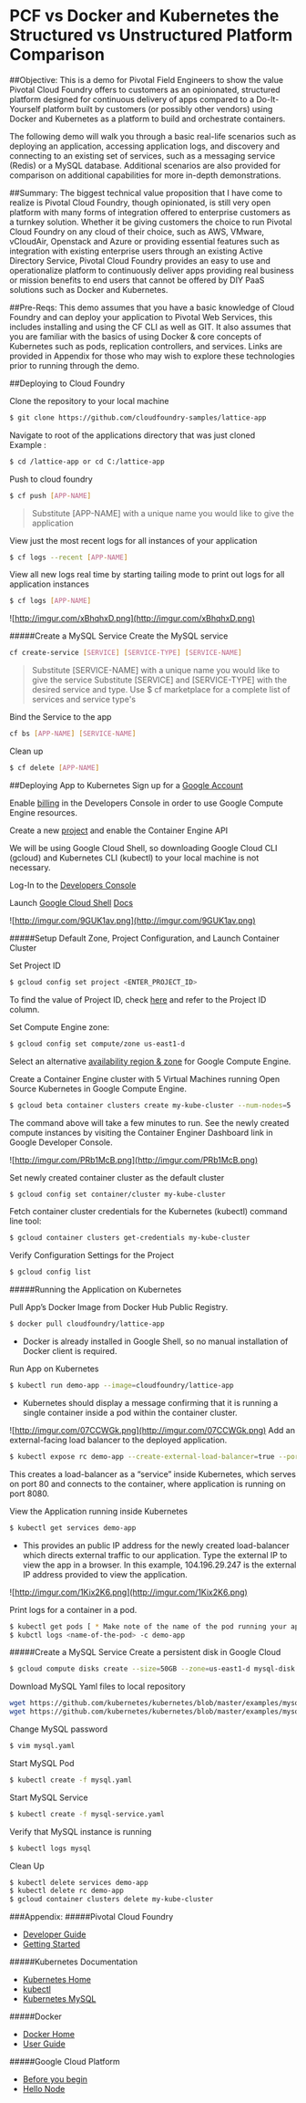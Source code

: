 # PCF vs Docker and Kubernetes the Structured vs Unstructured Platform Comparison

##Objective: 
This is a demo for Pivotal Field Engineers to show the value Pivotal Cloud Foundry offers to customers as an opinionated, structured platform designed for continuous delivery of apps compared to a Do-It-Yourself platform built by customers (or possibly other vendors) using Docker and Kubernetes as a platform to build and orchestrate containers. 

The following demo will walk you through a basic real-life scenarios such as deploying an application, accessing application logs, and discovery and connecting to an existing set of services, such as a messaging service (Redis) or a MySQL database. Additional scenarios are also provided for comparison on additional capabilities for more in-depth demonstrations.

##Summary:
The biggest technical value proposition that I have come to realize is Pivotal Cloud Foundry, though opinionated, is still very open platform with many forms of integration offered to enterprise customers as a turnkey solution. Whether it be giving customers the choice to run Pivotal Cloud Foundry on any cloud of their choice, such as AWS, VMware, vCloudAir, Openstack and Azure or providing essential features such as integration with existing enterprise users through an existing Active Directory Service, Pivotal Cloud Foundry provides an easy to use and operationalize platform to continuously deliver apps providing real business or mission benefits to end users that cannot be offered by DIY PaaS solutions such as Docker and Kubernetes. 

##Pre-Reqs: 
This demo assumes that you have a basic knowledge of Cloud Foundry and can deploy your application to Pivotal Web Services, this includes installing and using the CF CLI as well as GIT. It also assumes that you are familiar with the basics of using Docker & core concepts of Kubernetes such as pods, replication controllers, and services. Links are provided in Appendix for those who may wish to explore these technologies prior to running through the demo. 


##Deploying to Cloud Foundry

Clone the repository to your local machine
```bash
$ git clone https://github.com/cloudfoundry-samples/lattice-app
```
Navigate to root of the applications directory that was just cloned  
Example :
```bash
$ cd /lattice-app or cd C:/lattice-app
```
Push to cloud foundry
```bash
$ cf push [APP-NAME]
```
> Substitute [APP-NAME] with a unique name you would like to give the application

View just the most recent logs for all instances of your application
```bash
$ cf logs --recent [APP-NAME]
```
View all new logs real time by starting tailing mode to print out logs for all application instances
```bash
$ cf logs [APP-NAME]
```
![http://imgur.com/xBhqhxD.png](http://imgur.com/xBhqhxD.png) 


#####Create a MySQL Service
Create the MySQL service
```bash
cf create-service [SERVICE] [SERVICE-TYPE] [SERVICE-NAME]
```
> Substitute [SERVICE-NAME] with a unique name you would like to give the service
> Substitute [SERVICE] and [SERVICE-TYPE] with the desired service and type. Use $ cf marketplace for a complete list of services and service type's

Bind the Service to the app
```bash
cf bs [APP-NAME] [SERVICE-NAME]
```

Clean up
```bash
$ cf delete [APP-NAME]
```

##Deploying App to Kubernetes 
Sign up for a  [Google Account](https://accounts.google.com/SignUp)
 
Enable [billing](https://console.developers.google.com/billing) in the Developers Console in order to use Google Compute Engine resources. 

Create a new [project](https://console.developers.google.com/project/_/kubernetes/list) and enable the Container Engine API

We will be using Google Cloud Shell, so downloading Google Cloud CLI (gcloud) and Kubernetes CLI (kubectl) to your local machine is not necessary.

Log-In to the [Developers Console](https://console.developers.google.com/)

Launch [Google Cloud Shell](https://cloud.google.com/cloud-shell/docs/) [Docs](https://cloud.google.com/cloud-shell/docs/quickstart)

![http://imgur.com/9GUK1av.png](http://imgur.com/9GUK1av.png)

#####Setup Default Zone, Project Configuration, and Launch Container Cluster

Set Project ID
```bash
$ gcloud config set project <ENTER_PROJECT_ID>
```
To find the value of Project ID, check [here](https://console.developers.google.com/project) and refer to the Project ID column. 

Set Compute Engine zone: 
```bash
$ gcloud config set compute/zone us-east1-d
```
Select an alternative [availability region & zone](https://cloud.google.com/compute/docs/zones#available) for Google Compute Engine.

Create a Container Engine cluster with 5 Virtual Machines running Open Source Kubernetes in Google Compute Engine. 
```bash
$ gcloud beta container clusters create my-kube-cluster --num-nodes=5
```

The command above will take a few minutes to run. See the newly created compute instances by visiting the Container Enginer Dashboard link in Google Developer Console. 

![http://imgur.com/PRb1McB.png](http://imgur.com/PRb1McB.png)

Set newly created container cluster as the default cluster
```bash
$ gcloud config set container/cluster my-kube-cluster
```

Fetch container cluster credentials for the Kubernetes (kubectl) command line tool:
```bash
$ gcloud container clusters get-credentials my-kube-cluster
```

Verify Configuration Settings for the Project
```bash
$ gcloud config list
```


#####Running the Application on Kubernetes

Pull App’s Docker Image from Docker Hub Public Registry. 
```bash
$ docker pull cloudfoundry/lattice-app
```
* Docker is already installed in Google Shell, so no manual installation of Docker client is required. 

Run App on Kubernetes
```bash
$ kubectl run demo-app --image=cloudfoundry/lattice-app
```
* Kubernetes should display a message confirming that it is running a single container inside a pod within the container cluster. 

![http://imgur.com/07CCWGk.png](http://imgur.com/07CCWGk.png)
Add an external-facing load balancer to the deployed application. 
```bash
$ kubectl expose rc demo-app --create-external-load-balancer=true --port=80 --target-port=8080
```
This creates a load-balancer as a  “service” inside Kubernetes, which serves on port 80 and connects to the container, where application is running on port 8080.

View the Application running inside Kubernetes
```bash
$ kubectl get services demo-app
```
* This provides an public IP address for the newly created load-balancer which directs external traffic to our application. Type the external IP to view the app in a browser. 
In this example, 104.196.29.247 is the external IP address provided to view the application. 

![http://imgur.com/1Kix2K6.png](http://imgur.com/1Kix2K6.png)

Print logs for a container in a pod.
```bash
$ kubectl get pods [ * Make note of the name of the pod running your application ]
$ kubctl logs <name-of-the-pod> -c demo-app 
```

#####Create a MySQL Service
Create a persistent disk in Google Cloud
```bash
$ gcloud compute disks create --size=50GB --zone=us-east1-d mysql-disk
```

Download MySQL Yaml files to local repository
```bash
wget https://github.com/kubernetes/kubernetes/blob/master/examples/mysql-wordpress-pd/mysql.yaml?raw=true  -O mysql.yaml
wget https://github.com/kubernetes/kubernetes/blob/master/examples/mysql-wordpress-pd/mysql-service.yaml?raw=true -O mysql-service.yaml
```

Change MySQL password
```bash
$ vim mysql.yaml
```

Start MySQL Pod
```bash
$ kubectl create -f mysql.yaml
```

Start MySQL Service
```bash
$ kubectl create -f mysql-service.yaml
```

Verify that MySQL instance is running 
```bash
$ kubectl logs mysql 
```

Clean Up
```bash
$ kubectl delete services demo-app
$ kubectl delete rc demo-app
$ gcloud container clusters delete my-kube-cluster 
```
###Appendix:
#####Pivotal Cloud Foundry
* [Developer Guide](http://docs.pivotal.io/pivotalcf/devguide/index.html)  
* [Getting Started](http://docs.pivotal.io/pivotalcf/getstarted/pcf-docs.html) 
 
#####Kubernetes Documentation
* [Kubernetes Home](http://kubernetes.io/)  
* [kubectl](http://kubernetes.io/v1.0/docs/user-guide/kubectl/kubectl.html)
* [Kubernetes MySQL](https://github.com/kubernetes/kubernetes/tree/master/examples/mysql-wordpress-pd)
 
#####Docker
* [Docker Home](https://www.docker.com/)  
* [User Guide](https://docs.docker.com/userguide/)  

#####Google Cloud Platform
* [Before you begin](https://cloud.google.com/container-engine/docs/before-you-begin)  
* [Hello Node](https://cloud.google.com/container-engine/docs/tutorials/hello-node)








